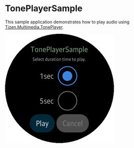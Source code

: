 # TonePlayerSample
This sample application demonstrates how to play audio using [Tizen.Multimedia.TonePlayer](https://samsung.github.io/TizenFX/stable/api/Tizen.Multimedia.TonePlayer.html).

![Main](./Screenshots/Screenshot01.png)
